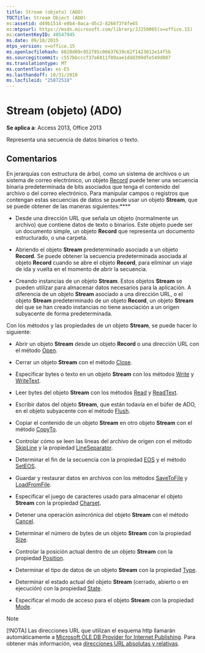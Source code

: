 ```yaml
---
title: Stream (objeto) (ADO)
TOCTitle: Stream Object (ADO)
ms:assetid: d49b1514-e0b4-0aca-d5c2-8266f3f4fe65
ms:mtpsurl: https://msdn.microsoft.com/library/JJ250065(v=office.15)
ms:contentKeyID: 48547945
ms.date: 09/18/2015
mtps_version: v=office.15
ms.openlocfilehash: 6820d09c952f85c06637639c62f1423012e14f5b
ms.sourcegitcommit: c557bbcccf37a6011f89aae1ddd399dfe549d087
ms.translationtype: MT
ms.contentlocale: es-ES
ms.lasthandoff: 10/31/2018
ms.locfileid: "25872518"
---
```

# <a name="stream-object-ado"></a>Stream (objeto) (ADO)


**Se aplica a**: Access 2013, Office 2013

Representa una secuencia de datos binarios o texto.

## <a name="remarks"></a>Comentarios

En jerarquías con estructura de árbol, como un sistema de archivos o un sistema de correo electrónico, un objeto [Record](record-object-ado.md) puede tener una secuencia binaria predeterminada de bits asociados que tenga el contenido del archivo o del correo electrónico. Para manipular campos o registros que contengan estas secuencias de datos se puede usar un objeto **Stream**, que se puede obtener de las maneras siguientes:****

  - Desde una dirección URL que señala un objeto (normalmente un archivo) que contiene datos de texto o binarios. Este objeto puede ser un documento simple, un objeto **Record** que representa un documento estructurado, o una carpeta.

  - Abriendo el objeto **Stream** predeterminado asociado a un objeto **Record**. Se puede obtener la secuencia predeterminada asociada al objeto **Record** cuando se abre el objeto **Record**, para eliminar un viaje de ida y vuelta en el momento de abrir la secuencia.

  - Creando instancias de un objeto **Stream**. Estos objetos **Stream** se pueden utilizar para almacenar datos necesarios para la aplicación. A diferencia de un objeto **Stream** asociado a una dirección URL, o el objeto **Stream** predeterminado de un objeto **Record**, un objeto **Stream** del que se han creado instancias no tiene asociación a un origen subyacente de forma predeterminada.

Con los métodos y las propiedades de un objeto **Stream**, se puede hacer lo siguiente:

  - Abrir un objeto **Stream** desde un objeto **Record** o una dirección URL con el método [Open](open-method-ado-stream.md).

  - Cerrar un objeto **Stream** con el método [Close](close-method-ado.md).

  - Especificar bytes o texto en un objeto **Stream** con los métodos [Write](write-method-ado.md) y [WriteText](writetext-method-ado.md).

  - Leer bytes del objeto **Stream** con los métodos [Read](read-method-ado.md) y [ReadText](readtext-method-ado.md).

  - Escribir datos del objeto **Stream**, que están todavía en el búfer de ADO, en el objeto subyacente con el método [Flush](flush-method-ado.md).

  - Copiar el contenido de un objeto **Stream** en otro objeto **Stream** con el método [CopyTo](copyto-method-ado.md).

  - Controlar cómo se leen las líneas del archivo de origen con el método [SkipLine](skipline-method-ado.md) y la propiedad [LineSeparator](lineseparator-property-ado.md).

  - Determinar el fin de la secuencia con la propiedad [EOS](eos-property-ado.md) y el método [SetEOS](seteos-method-ado.md).

  - Guardar y restaurar datos en archivos con los métodos [SaveToFile](savetofile-method-ado.md) y [LoadFromFile](loadfromfile-method-ado.md).

  - Especificar el juego de caracteres usado para almacenar el objeto **Stream** con la propiedad [Charset](charset-property-ado.md).

  - Detener una operación asincrónica del objeto **Stream** con el método [Cancel](cancel-method-ado.md).

  - Determinar el número de bytes de un objeto **Stream** con la propiedad [Size](https://msdn.microsoft.com/library/jj250128\(v=office.15\)).

  - Controlar la posición actual dentro de un objeto **Stream** con la propiedad [Position](position-property-ado.md).

  - Determinar el tipo de datos de un objeto **Stream** con la propiedad [Type](type-property-ado-stream.md).

  - Determinar el estado actual del objeto **Stream** (cerrado, abierto o en ejecución) con la propiedad [State](state-property-ado.md).

  - Especificar el modo de acceso para el objeto **Stream** con la propiedad [Mode](mode-property-ado.md).

> [!NOTE]
> [!NOTA] Las direcciones URL que utilizan el esquema http llamarán automáticamente a [Microsoft OLE DB Provider for Internet Publishing](microsoft-ole-db-provider-for-internet-publishing.md). Para obtener más información, vea [direcciones URL absolutas y relativas](absolute-and-relative-urls.md).


